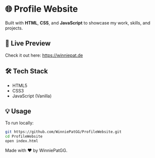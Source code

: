 # 🌐 Profile Website
Built with **HTML**, **CSS**, and **JavaScript** to showcase my work, skills, and projects.

## 📁 Live Preview

Check it out here: https://winniepat.de

## 🛠️ Tech Stack

- HTML5
- CSS3
- JavaScript (Vanilla)

## 💡 Usage

To run locally:

```bash
git https://github.com/WinniePatGG/ProfileWebsite.git
cd ProfileWebsite
open index.html
```

Made with ❤️ by WinniePatGG.